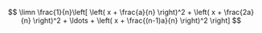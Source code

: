 $$ \limn \frac{1}{n}\left[ \left( x + \frac{a}{n} \right)^2 + \left( x + \frac{2a}{n} \right)^2 + \ldots + \left( x + \frac{(n-1)a}{n} \right)^2 \right] $$
